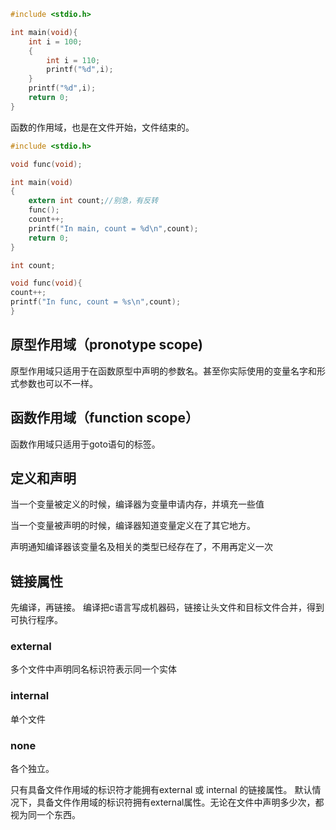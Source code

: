```c
#include <stdio.h>

int main(void){
	int i = 100;
	{
		int i = 110;
		printf("%d",i);
	}
	printf("%d",i);
	return 0;
}
```
函数的作用域，也是在文件开始，文件结束的。

```c
#include <stdio.h>

void func(void);

int main(void)
{
	extern int count;//别急，有反转
	func();
	count++;
	printf("In main, count = %d\n",count);
	return 0;
}

int count;

void func(void){
count++;
printf("In func, count = %s\n",count);
}
```

## 原型作用域（pronotype scope)

原型作用域只适用于在函数原型中声明的参数名。甚至你实际使用的变量名字和形式参数也可以不一样。

## 函数作用域（function scope）

函数作用域只适用于goto语句的标签。

## 定义和声明

当一个变量被定义的时候，编译器为变量申请内存，并填充一些值

当一个变量被声明的时候，编译器知道变量定义在了其它地方。

声明通知编译器该变量名及相关的类型已经存在了，不用再定义一次

## 链接属性

先编译，再链接。
编译把c语言写成机器码，链接让头文件和目标文件合并，得到可执行程序。

### external
多个文件中声明同名标识符表示同一个实体
### internal
单个文件
### none
各个独立。

只有具备文件作用域的标识符才能拥有external 或 internal 的链接属性。
默认情况下，具备文件作用域的标识符拥有external属性。无论在文件中声明多少次，都视为同一个东西。


